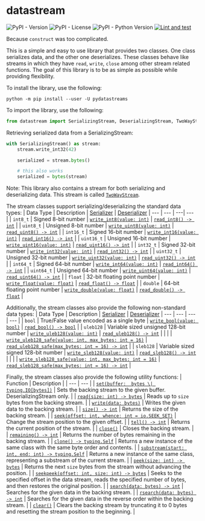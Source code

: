 # datastream
![PyPI - Version](https://img.shields.io/pypi/v/pydatastreams?style=for-the-badge)
![PyPI - License](https://img.shields.io/pypi/l/pydatastreams?style=for-the-badge)
![PyPI - Python Version](https://img.shields.io/pypi/pyversions/pydatastreams?style=for-the-badge)
[![Lint and test](https://github.com/yntha/datastream/actions/workflows/python-app.yml/badge.svg)](https://github.com/yntha/datastream/actions/workflows/python-app.yml)


Because `construct` was too complicated.

This is a simple and easy to use library that provides two classes. One class serializes data, and the other one deserializes. These classes behave like streams in which they have `read`, `write`, `close` among other stream related functions. The goal of this library is to be as simple as possible while providing flexibility.

To install the library, use the following:
```console
python -m pip install --user -U pydatastreams
```

To import the library, use the following:
```python
from datastream import SerializingStream, DeserializingStream, TwoWayStream, ByteOrder
```

Retrieving serialized data from a SerializingStream:
```python
with SerializingStream() as stream:
    stream.write_int32(42)

    serialized = stream.bytes()

    # this also works
    serialized = bytes(stream)
```

Note: This library also contains a stream for both serializing and deserializing data. This stream is called [`TwoWayStream`](datastream/twoway.py#L9).

The stream classes support serializing/deserializing the standard data types:
| Data Type | Description | [Serializer](datastream/serializing.py#L8) | [Deserializer](datastream/deserializing.py#L8)
| --- | --- | ---| --- |
| `int8_t` | Signed 8-bit number | [`write_int8(value: int)`](datastream/serializing.py#L52) | [`read_int8() -> int`](datastream/deserializing.py#L41) |
| `uint8_t` | Unsigned 8-bit number | [`write_uint8(value: int)`](datastream/serializing.py#L55) | [`read_uint8() -> int`](datastream/deserializing.py#L44) |
| `int16_t` | Signed 16-bit number | [`write_int16(value: int)`](datastream/serializing.py#L46) | [`read_int16() -> int`](datastream/deserializing.py#L35) |
| `uint16_t` | Unsigned 16-bit number | [`write_uint16(value: int)`](datastream/serializing.py#L49) | [`read_uint16() -> int`](datastream/deserializing.py#L38) |
| `int32_t` | Signed 32-bit number | [`write_int32(value: int)`](datastream/serializing.py#L40) | [`read_int32() -> int`](datastream/deserializing.py#L29) |
| `uint32_t` | Unsigned 32-bit number | [`write_uint32(value: int)`](datastream/serializing.py#L43) | [`read_uint32() -> int`](datastream/deserializing.py#L32) |
| `int64_t` | Signed 64-bit number | [`write_int64(value: int)`](datastream/serializing.py#L34) | [`read_int64() -> int`](datastream/deserializing.py#L23) |
| `uint64_t` | Unsigned 64-bit number | [`write_uint64(value: int)`](datastream/serializing.py#L37) | [`read_uint64() -> int`](datastream/deserializing.py#L26) |
| `float` | 32-bit floating point number | [`write_float(value: float)`](datastream/serializing.py#L58) | [`read_float() -> float`](datastream/deserializing.py#L47) |
| `double` | 64-bit floating point number | [`write_double(value: float)`](datastream/serializing.py#L61) | [`read_double() -> float`](datastream/deserializing.py#L50) |

Additionally, the stream classes also provide the following non-standard data types:
| Data Type | Description | [Serializer](datastream/serializing.py#L8) | [Deserializer](datastream/deserializing.py#L8)
| --- | --- | ---| --- |
| `bool` | True/False value encoded as a single byte | [`write_bool(value: bool)`](datastream/serializing.py#L64) | [`read_bool() -> bool`](datastream/deserializing.py#L53) |
| `uleb128` | Variable sized unsigned 128-bit number | [`write_uleb128(value: int)`](datastream/serializing.py#L67) | [`read_uleb128() -> int`](datastream/deserializing.py#L56) |
| | | [`write_uleb128_safe(value: int, max_bytes: int = 16)`](datastream/serializing.py#L78) | [`read_uleb128_safe(max_bytes: int = 16) -> int`](datastream/deserializing.py#L68) |
| `sleb128` | Variable sized signed 128-bit number | [`write_sleb128(value: int)`](datastream/serializing.py#L99) | [`read_sleb128() -> int`](datastream/deserializing.py#L95) |
| | | [`write_sleb128_safe(value: int, max_bytes: int = 16)`](datastream/serializing.py#L110) | [`read_sleb128_safe(max_bytes: int = 16) -> int`](datastream/deserializing.py#L107) |

Finally, the stream classes also provide the following utility functions:
| Function | Description |
| --- | --- |
| [`set(buffer:  bytes \| typing.IO[bytes])`](datastream/deserializing.py#L25) | Sets the backing stream to the given buffer. DeserializingStream only. |
| [`read(size: int) -> bytes`](datastream/base.py#L64) | Reads up to `size` bytes from the backing stream. |
| [`write(data: bytes)`](datastream/base.py#L120) | Writes the given data to the backing stream. |
| [`size() -> int`](datastream/base.py#L76) | Returns the size of the backing stream. |
| [`seek(offset: int, whence: int = io.SEEK_SET)`](datastream/base.py#L94) | Change the stream position to the given offset. |
| [`tell() -> int`](datastream/base.py#L105) | Returns the current position of the stream. |
| [`close()`](datastream/base.py#L114) | Closes the backing stream. |
| [`remaining() -> int`](datastream/base.py#L85) | Returns the number of bytes remaining in the backing stream. |
| [`clone() -> typing.Self`](datastream/base.py#L129) | Returns a new instance of the same class with the same byte order and contents. |
| [`substream(start: int, end: int) -> typing.Self`](datastream/base.py#L140) | Returns a new instance of the same class, representing a substream of the current stream. |
| [`peek(size: int) -> bytes`](datastream/base.py#L157) | Returns the next `size` bytes from the stream without advancing the position. |
| [`seekpeek(offset: int, size: int) -> bytes`](datastream/base.py#L175) | Seeks to the specified offset in the data stream, reads the specified number of bytes, and then restores the original position. |
| [`search(data: bytes) -> int`](datastream/base.py#L196) | Searches for the given data in the backing stream. |
| [`rsearch(data: bytes) -> int`](datastream/base.py#L223) | Searches for the given data in the reverse order within the backing stream. |
| [`clear()`](datastream/base.py#L252) | Clears the backing stream by truncating it to 0 bytes and resetting the stream position to the beginning. |